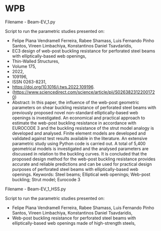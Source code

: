 # WPB

Filename - Beam-EV_1.py

Script to run the parametric studies presented on:

- Felipe Piana Vendramell Ferreira, Rabee Shamass, Luis Fernando Pinho Santos, Vireen Limbachiya, Konstantinos Daniel Tsavdaridis,
- EC3 design of web-post buckling resistance for perforated steel beams with elliptically-based web openings,
- Thin-Walled Structures,
- Volume 175,
- 2022,
- 109196,
- ISSN 0263-8231,
- https://doi.org/10.1016/j.tws.2022.109196.
- (https://www.sciencedirect.com/science/article/pii/S0263823122001720)
- Abstract: In this paper, the influence of the web-post geometric parameters on shear buckling resistance of perforated steel beams with previously proposed novel non-standard elliptically-based web openings is investigated. An economical and practical approach to estimate the web-post buckling resistance in accordance with EUROCODE 3 and the buckling resistance of the strut model analogy is developed and analysed. Finite element models are developed and validated against test results available in the literature. An extensive parametric study using Python code is carried out. A total of 5,400 geometrical models is investigated and the analysed parameters are discussed in relation to the buckling curves. It is concluded that the proposed design method for the web-post buckling resistance provides accurate and reliable predictions and can be used for practical design purposes of perforated steel beams with elliptically-based web openings.
Keywords: Steel beams; Elliptical web openings; Web-post buckling; Strut model; Eurocode 3



Filename - Beam-EV_1_HSS.py

Script to run the parametric studies presented on:

- Felipe Piana Vendramell Ferreira, Rabee Shamass, Luis Fernando Pinho Santos, Vireen Limbachiya, Konstantinos Daniel Tsavdaridis,
- Web-post buckling resistance for perforated steel beams with elliptically-based web openings made of high-strength steels,
